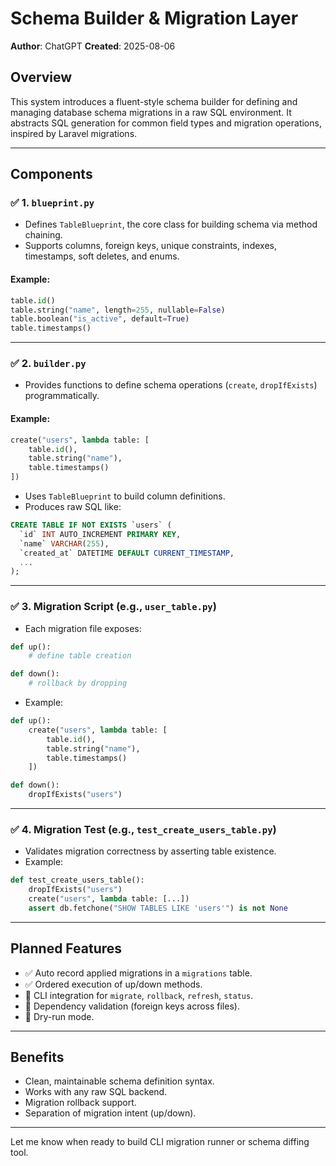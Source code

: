 # Schema Builder & Migration Layer

**Author**: ChatGPT
**Created**: 2025-08-06

## Overview

This system introduces a fluent-style schema builder for defining and managing database schema migrations in a raw SQL environment. It abstracts SQL generation for common field types and migration operations, inspired by Laravel migrations.

---

## Components

### ✅ 1. `blueprint.py`

* Defines `TableBlueprint`, the core class for building schema via method chaining.
* Supports columns, foreign keys, unique constraints, indexes, timestamps, soft deletes, and enums.

#### Example:

```python
table.id()
table.string("name", length=255, nullable=False)
table.boolean("is_active", default=True)
table.timestamps()
```

---

### ✅ 2. `builder.py`

* Provides functions to define schema operations (`create`, `dropIfExists`) programmatically.

#### Example:

```python
create("users", lambda table: [
    table.id(),
    table.string("name"),
    table.timestamps()
])
```

* Uses `TableBlueprint` to build column definitions.
* Produces raw SQL like:

```sql
CREATE TABLE IF NOT EXISTS `users` (
  `id` INT AUTO_INCREMENT PRIMARY KEY,
  `name` VARCHAR(255),
  `created_at` DATETIME DEFAULT CURRENT_TIMESTAMP,
  ...
);
```

---

### ✅ 3. Migration Script (e.g., `user_table.py`)

* Each migration file exposes:

```python
def up():
    # define table creation

def down():
    # rollback by dropping
```

* Example:

```python
def up():
    create("users", lambda table: [
        table.id(),
        table.string("name"),
        table.timestamps()
    ])

def down():
    dropIfExists("users")
```

---

### ✅ 4. Migration Test (e.g., `test_create_users_table.py`)

* Validates migration correctness by asserting table existence.
* Example:

```python
def test_create_users_table():
    dropIfExists("users")
    create("users", lambda table: [...])
    assert db.fetchone("SHOW TABLES LIKE 'users'") is not None
```

---

## Planned Features

* ✅ Auto record applied migrations in a `migrations` table.
* ✅ Ordered execution of up/down methods.
* 🔄 CLI integration for `migrate`, `rollback`, `refresh`, `status`.
* 🔄 Dependency validation (foreign keys across files).
* 🔄 Dry-run mode.

---

## Benefits

* Clean, maintainable schema definition syntax.
* Works with any raw SQL backend.
* Migration rollback support.
* Separation of migration intent (up/down).

---

Let me know when ready to build CLI migration runner or schema diffing tool.
